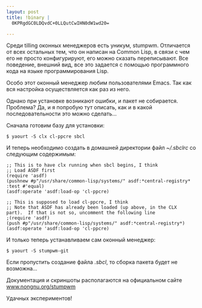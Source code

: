 ```yaml
--- 
layout: post
title: !binary |
  0KPRgdGC0LDQvdC+0LLQutCwIHN0dW1wd20=

---
```

Среди tilling оконных менеджеров есть уникум, stumpwm. Отличается от всех остальных тем, что он написан на Common Lisp, в связи с чем его не просто конфигурируют, его можно сказать переписывают. Все поведение, внешний вид, все это задается с помощью программного кода на языке программирования Lisp.

Особо этот оконный менеджер любим пользователями Emacs. Так как вся настройка осуществляется как раз из него.

Однако при установке возникают ошибки, и пакет не собирается. Проблема? Да, и я попробую тут описать, как и в какой последовательности это можно сделать...

Сначала готовим базу для установки:

    $ yaourt -S clx cl-ppcre sbcl

И теперь необходимо создать в домашней директории файл <em>~/.sbclrc</em> со следующим содержимым:

    ;; This is to have clx running when sbcl begins, I think
    ;; Load ASDF first
    (require 'asdf)
    (pushnew #p"/usr/share/common-lisp/systems/" asdf:*central-registry* :test #'equal)
    (asdf:operate 'asdf:load-op 'cl-ppcre)

    ;; This is supposed to load cl-ppcre, I think
    ;; Note that ASDF has already been loaded (up above, in the CLX part).  If that is not so, uncomment the following line
    ;(require 'asdf)
    (push #p"/usr/share/common-lisp/systems/" asdf:*central-registry*)
    (asdf:operate 'asdf:load-op 'cl-ppcre)

И только теперь устанавливаем сам оконный менеджер:

    $ yaourt -S stumpwm-git

Если пропустить создание файла <em>.sbcl</em>, то сборка пакета будет не возможна...

Документация и скриншоты располагаются на официальном сайте <a href="http://www.nongnu.org/stumpwm/index.html" rel="nofollow">www.nongnu.org/stumpwm</a>

Удачных экспериментов!

